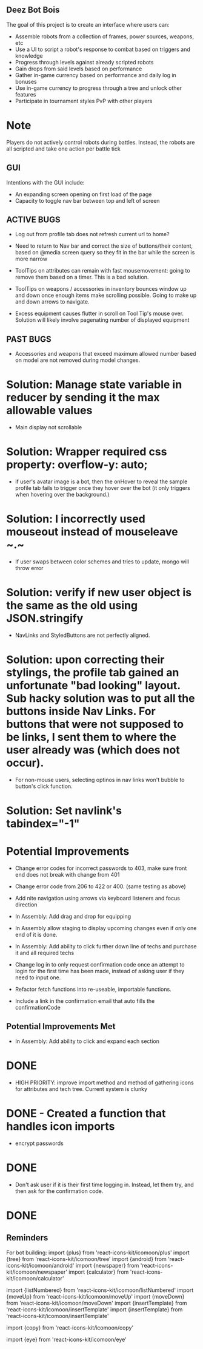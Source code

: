 ## Deez Bot Bois

The goal of this project is to create an interface where users can:
- Assemble robots from a collection of frames, power sources, weapons, etc
- Use a UI to script a robot's response to combat based on triggers and knowledge
- Progress through levels against already scripted robots
- Gain drops from said levels based on performance
- Gather in-game currency based on performance and daily log in bonuses
- Use in-game currency to progress through a tree and unlock other features
- Participate in tournament styles PvP with other players

# Note

Players do not actively control robots during battles.
Instead, the robots are all scripted and take one action per battle tick

## GUI

Intentions with the GUI include:
- An expanding screen opening on first load of the page
- Capacity to toggle nav bar between top and left of screen 


## ACTIVE BUGS
- Log out from profile tab does not refresh current url to home?

- Need to return to Nav bar and correct the size of buttons/their content, based on @media screen query so they fit in the bar while the screen is more narrow

- ToolTips on attributes can remain with fast mousemovement: going to remove them based on a timer.  This is a bad solution.

- ToolTips on weapons / accessories in inventory bounces window up and down once enough items make scrolling possible.  Going to make up and down arrows to navigate.

- Excess equipment causes flutter in scroll on Tool Tip's mouse over.  Solution will likely involve pagenating number of displayed equipment



## PAST BUGS
- Accessories and weapons that exceed maximum allowed number based on model are not removed during model changes.
# Solution: Manage state variable in reducer by sending it the max allowable values

- Main display not scrollable
# Solution: Wrapper required css property: overflow-y: auto;

- if user's avatar image is a bot, then the onHover to reveal the sample profile tab fails to trigger once they hover over the bot (it only triggers when hovering over the background.)
# Solution: I incorrectly used mouseout instead of mouseleave ~.~

- If user swaps between color schemes and tries to update, mongo will throw error
# Solution: verify if new user object is the same as the old using JSON.stringify

- NavLinks and StyledButtons are not perfectly aligned.
# Solution: upon correcting their stylings, the profile tab gained an unfortunate "bad looking" layout.  Sub hacky solution was to put all the buttons inside Nav Links.  For buttons that were not supposed to be links, I sent them to where the user already was (which does not occur).

- For non-mouse users, selecting optinos in nav links won't bubble to button's click function.
# Solution: Set navlink's tabindex="-1"

# Potential Improvements

- Change error codes for incorrect passwords to 403, make sure front end does not break with change from 401
- Change error code from 206 to 422 or 400.  (same testing as above)

- Add nite navigation using arrows via keyboard listeners and focus direction

- In Assembly: Add drag and drop for equipping

- In Assembly allow staging to display upcoming changes even if only one end of it is done.

- In Assembly: Add ability to click further down line of techs and purchase it and all required techs 

- Change log in to only request confirmation code once an attempt to login for the first time has been made, instead of asking user if they need to input one.

- Refactor fetch functions into re-useable, importable functions.

- Include a link in the confirmation email that auto fills the confirmationCode


## Potential Improvements Met

- In Assembly: Add ability to click and expand each section
# DONE

- HIGH PRIORITY: improve import method and method of gathering icons for attributes and tech tree.  Current system is clunky
# DONE - Created a function that handles icon imports

- encrypt passwords
# DONE

- Don't ask user if it is their first time logging in.  Instead, let them try, and then ask for the confirmation code.
# DONE

## Reminders

For bot building:
import {plus} from 'react-icons-kit/icomoon/plus'
import {tree} from 'react-icons-kit/icomoon/tree'
import {android} from 'react-icons-kit/icomoon/android'
import {newspaper} from 'react-icons-kit/icomoon/newspaper'
import {calculator} from 'react-icons-kit/icomoon/calculator'

import {listNumbered} from 'react-icons-kit/icomoon/listNumbered'
import {moveUp} from 'react-icons-kit/icomoon/moveUp'
import {moveDown} from 'react-icons-kit/icomoon/moveDown'
import {insertTemplate} from 'react-icons-kit/icomoon/insertTemplate'
import {insertTemplate} from 'react-icons-kit/icomoon/insertTemplate'


import {copy} from 'react-icons-kit/icomoon/copy'

import {eye} from 'react-icons-kit/icomoon/eye'
